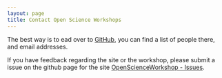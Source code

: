 ```yaml
---
layout: page
title: Contact Open Science Workshops
---
```


The best way is to ead over to
[GitHub](https://github.com/OpenScienceWorkshops), you can find a list of
people there, and email addresses.

If you have feedback regarding the site or the workshop, please submit a issue
on the github page for the site [OpenScienceWorkshop -
Issues](https://github.com/OpenScienceWorkshops/OpenScienceWorkshops.github.io/issues?direction=desc&sort=created&state=open).
